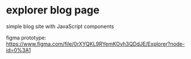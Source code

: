 # explorer blog page
simple blog site with JavaScript components 

figma prototype:
https://www.figma.com/file/0rXYQKL9RYemKOvh3QDdJE/Explorer?node-id=0%3A1
